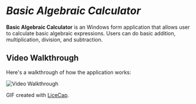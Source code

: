 # *Basic Algebraic Calculator* #

**Basic Algebraic Calculator** is an Windows form application that allows user to calculate basic algebraic expressions. Users can do basic addition, multiplication, division, and subtraction. 

## Video Walkthrough

Here's a walkthrough of how the application works:

<img src='https://github.com/apena141/Basic-Calculator/blob/main/demo.gif' title='Video Walkthrough' width='' alt='Video Walkthrough' />

GIF created with [LiceCap](http://www.cockos.com/licecap/).
